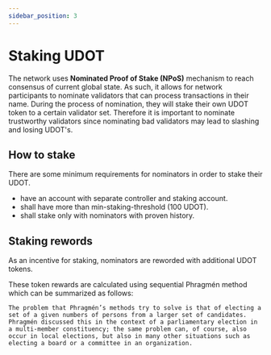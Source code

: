 ```yaml
---
sidebar_position: 3
---
```


# Staking UDOT

The network uses **Nominated Proof of Stake (NPoS)** mechanism to reach consensus of current global state. As such, it allows for network participants to nominate validators that can process transactions in their name. During the process of nomination, they will stake their own UDOT token to a certain validator set. Therefore it is important to nominate trustworthy validators since nominating bad validators may lead to slashing and losing UDOT's. 
## How to stake

There are some minimum requirements for nominators in order to stake their UDOT.

- have an account with separate controller and staking account.
- shall have more than min-staking-threshold (100 UDOT).
- shall stake only with nominators with proven history.

## Staking rewords

As an incentive for staking, nominators are reworded with additional UDOT tokens. 

These token rewards are calculated using sequential Phragmén method which can be summarized as follows:

`
The problem that Phragmén’s methods try to solve is that of electing a set of a given numbers of persons from a larger set of candidates. Phragmén discussed this in the context of a parliamentary election in a multi-member constituency; the same problem can, of course, also occur in local elections, but also in many other situations such as electing a board or a committee in an organization.
`

